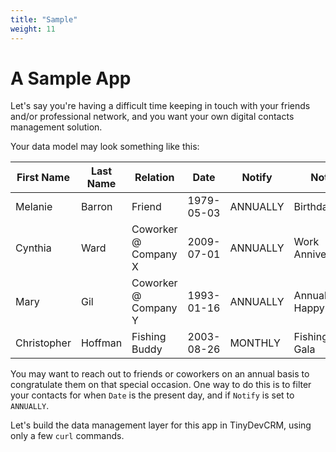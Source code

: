 ```yaml
---
title: "Sample"
weight: 11
---
```


# A Sample App

Let's say you're having a difficult time keeping in touch with your friends
and/or professional network, and you want your own digital contacts management
solution.

Your data model may look something like this:

First Name | Last Name | Relation | Date | Notify | Note
---------- | ---------- | ---------- | ---------- | ---------- | ----------
Melanie | Barron | Friend | 1979-05-03 | ANNUALLY | Birthday
Cynthia | Ward | Coworker @ Company X | 2009-07-01 | ANNUALLY | Work Anniversary
Mary | Gil | Coworker @ Company Y | 1993-01-16 | ANNUALLY | Annual Happy Hour
Christopher | Hoffman | Fishing Buddy | 2003-08-26 | MONTHLY | Fishing Gala

You may want to reach out to friends or coworkers on an annual basis to
congratulate them on that special occasion. One way to do this is to filter your
contacts for when `Date` is the present day, and if `Notify` is set to
`ANNUALLY`.

Let's build the data management layer for this app in TinyDevCRM, using only a
few `curl` commands.
